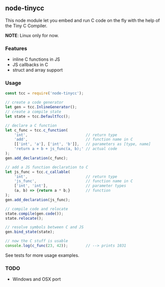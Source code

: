## node-tinycc

This node module let you embed and run C code on the fly
with the help of the Tiny C Compiler.

**NOTE**: Linux only for now.

### Features

- inline C functions in JS
- JS callbacks in C
- struct and array support

### Usage

```javascript
const tcc = require('node-tinycc');

// create a code generator
let gen = tcc.InlineGenerator();
// create a compile state
let state = tcc.DefaultTcc();

// declare a C function
let c_func = tcc.c_function(
    'int',                          // return type
    'add',                          // function name in C
    [['int', 'a'], ['int', 'b']],   // parameters as [type, name]
    'return a + b + js_func(a, b);' // actual code
);
gen.add_declaration(c_func);

// add a JS function declaration to C
let js_func = tcc.c_callable(
    'int',                          // return type
    'js_func',                      // function name in C
    ['int', 'int'],                 // parameter types
    (a, b) => {return a * b;}       // function
);
gen.add_declaration(js_func);

// compile code and relocate
state.compile(gen.code());
state.relocate();

// resolve symbols between C and JS
gen.bind_state(state);

// now the C stuff is usable
console.log(c_func(23, 42));        // --> prints 1031
```
See tests for more usage examples.

### TODO

- Windows and OSX port